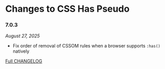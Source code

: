 # Changes to CSS Has Pseudo

### 7.0.3

_August 27, 2025_

- Fix order of removal of CSSOM rules when a browser supports `:has()` natively

[Full CHANGELOG](https://github.com/csstools/postcss-plugins/tree/main/plugins/css-has-pseudo/CHANGELOG.md)
